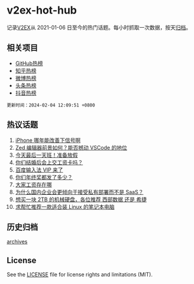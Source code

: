 # v2ex-hot-hub

 记录[V2EX](https://www.v2ex.com/)从 2021-01-06 日至今的热门话题。每小时抓取一次数据，按天[归档](archives)。
 
 ## 相关项目

- [GitHub热榜](https://github.com/lonnyzhang423/github-hot-hub)
- [知乎热榜](https://github.com/lonnyzhang423/zhihu-hot-hub)
- [微博热榜](https://github.com/lonnyzhang423/weibo-hot-hub)
- [头条热榜](https://github.com/lonnyzhang423/toutiao-hot-hub)
- [抖音热榜](https://github.com/lonnyzhang423/douyin-hot-hub)


 `更新时间：2024-02-04 12:09:51 +0800`

## 热议话题

1. [iPhone 哪年能改善下信号啊](https://www.v2ex.com/t/1013875)
1. [Zed 编辑器前景如何？能否撼动 VSCode 的地位](https://www.v2ex.com/t/1013847)
1. [今天最后一天班！准备放假](https://www.v2ex.com/t/1013969)
1. [你们结婚后会上交工资卡吗？](https://www.v2ex.com/t/1013914)
1. [百度输入法 VIP 来了](https://www.v2ex.com/t/1013878)
1. [你们年终奖都发了多少？](https://www.v2ex.com/t/1014028)
1. [大家工资存在哪](https://www.v2ex.com/t/1014004)
1. [为什么国内企业会更倾向于接受私有部署而不是 SaaS？](https://www.v2ex.com/t/1013921)
1. [想买一块 2TB 的机械硬盘，各位推荐 西部数据 还是 希捷](https://www.v2ex.com/t/1013898)
1. [求帮忙推荐一款适合装 Linux 的笔记本电脑](https://www.v2ex.com/t/1013900)

## 历史归档

[archives](archives)

## License

See the [LICENSE](LICENSE) file for license rights and limitations (MIT).
